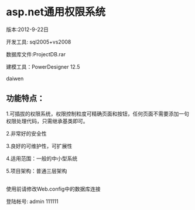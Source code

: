 # asp.net通用权限系统 #

版本:2012-9-22日

开发工具: sql2005+vs2008

数据库文件:ProjectDB.rar

建模工具：PowerDesigner 12.5

daiwen


## 功能特点：  

1.可插拔的权限系统，权限控制粒度可精确页面和按钮，任何页面不需要添加一句权限处理代码，只需继承基类即可。

2.非常好的安全性

3.良好的可维护性，可扩展性

4.适用范围：一般的中小型系统

5.项目架构：普通三层架构

##  ##
使用前请修改Web.config中的数据库连接

登陆帐号:  admin   111111  

